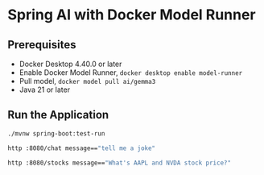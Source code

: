 # Spring AI with Docker Model Runner

## Prerequisites

* Docker Desktop 4.40.0 or later
* Enable Docker Model Runner, `docker desktop enable model-runner`
* Pull model, `docker model pull ai/gemma3`
* Java 21 or later

## Run the Application

```bash
./mvnw spring-boot:test-run
```

```bash
http :8080/chat message=="tell me a joke"
```

```bash
http :8080/stocks message=="What's AAPL and NVDA stock price?"
```
